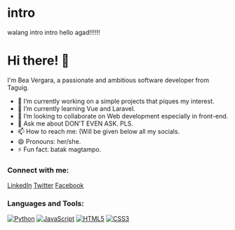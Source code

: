 # intro
walang intro intro hello agad!!!!!!
# Hi there! 👋

I'm Bea Vergara, a passionate and ambitious software developer from Taguig.

- 🔭 I’m currently working on a simple projects that piques my interest.
- 🌱 I’m currently learning Vue and Laravel.
- 👯 I’m looking to collaborate on Web development especially in front-end.
- 💬 Ask me about DON'T EVEN ASK. PLS.
- 📫 How to reach me: (Will be given below all my socials.
- 😄 Pronouns: her/she.
- ⚡ Fun fact: batak magtampo.

### Connect with me:

[LinkedIn](https://www.linkedin.com/in/beatrice-vergara-473546243)
[Twitter](https://twitter.com/tsaurli)
[Facebook](https://facebook.com/veav3rgara/)

### Languages and Tools:

[![Python](https://img.shields.io/badge/-Python-3776AB?style=flat&logo=python&logoColor=white)]()
[![JavaScript](https://img.shields.io/badge/-JavaScript-F7DF1E?style=flat&logo=javascript&logoColor=black)]()
[![HTML5](https://img.shields.io/badge/-HTML5-E34F26?style=flat&logo=html5&logoColor=white)]()
[![CSS3](https://img.shields.io/badge/-CSS3-1572B6?style=flat&logo=css3&logoColor=white)]()
